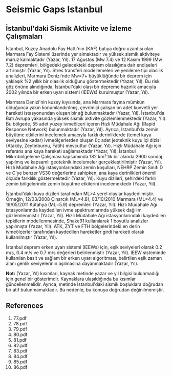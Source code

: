 # Seismic Gaps Istanbul

## İstanbul'daki Sismik Aktivite ve İzleme Çalışmaları

İstanbul, Kuzey Anadolu Fay Hattı'nın (KAF) batıya doğru uzantısı olan Marmara Fay Sistemi üzerinde yer almaktadır ve yüksek sismik aktiviteye maruz kalmaktadır (Yazar, Yıl). 17 Ağustos (Mw 7.4) ve 12 Kasım 1999 (Mw 7.2) depremleri, bölgedeki gelecekteki deprem olasılığına dair endişeleri artırmıştır (Yazar, Yıl). Stres transferi modellemeleri ve yenileme tipi olasılık analizleri, Marmara Denizi'nde Mw=7+ büyüklüğünde bir deprem için yaklaşık %2 yıllık bir olasılık olduğunu göstermektedir (Yazar, Yıl). Bu risk göz önüne alındığında, İstanbul'daki olası bir depreme hazırlık amacıyla 2002 yılında bir erken uyarı sistemi (IEEWs) kurulmuştur (Yazar, Yıl).

Marmara Denizi'nin kuzey kıyısında, ana Marmara fayına mümkün olduğunca yakın konumlandırılmış, çevrimiçi çalışan on adet kuvvetli yer hareketi istasyonundan oluşan bir ağ bulunmaktadır (Yazar, Yıl). İstanbul'da Batı Avrupa yakasında yüksek sismik aktivite gözlemlenmektedir (Yazar, Yıl). Bu bölgede, 55 adet yüzey ivmeölçeri içeren Hızlı Müdahale Ağı (Rapid Response Network) bulunmaktadır (Yazar, Yıl). Ayrıca, İstanbul'da zemin büyütme etkilerini incelemek amacıyla farklı derinliklerde (temel kaya seviyesine kadar) ivmeölçerlerden oluşan üç adet jeoteknik kuyu içi dizisi (Ataköy, Zeytinburnu, Fatih) mevcuttur (Yazar, Yıl). Hızlı Müdahale Ağı için referans ana kaya hareketi sağlamaktadır (Yazar, Yıl). İstanbul Mikrobölgeleme Çalışması kapsamında 182 km²'lik bir alanda 2900 sondaj yapılmış ve kapsamlı geoteknik incelemeler gerçekleştirilmiştir (Yazar, Yıl). Hızlı Müdahale Ağı istasyonlarındaki zemin koşulları, NEHRP Zemin Sınıfı D ve C'ye benzer VS30 değerlerine sahipken, ana kaya derinlikleri önemli ölçüde farklılık göstermektedir (Yazar, Yıl). Kuyu dizileri, şehirdeki farklı zemin bölgelerinde zemin büyütme etkilerini incelemektedir (Yazar, Yıl).

İstanbul'daki kuyu dizileri tarafından ML>4 yerel olaylar kaydedilmiştir. Örneğin, 12/03/2008 Çınarcık (ML=4.8), 03/10/2010 Marmara (ML=4.4) ve 19/05/2011 Kütahya (ML=5.9) depremleri (Yazar, Yıl). Hızlı Müdahale Ağı istasyonlarında kaydedilen ivme spektrumlarında yüksek dağılım gözlemlenmiştir (Yazar, Yıl). Hızlı Müdahale Ağı istasyonlarındaki kaydedilen tepkilerin modellenmesinde, Shake91 kullanılarak 1 boyutlu analizler yapılmıştır (Yazar, Yıl). ATK, ZYT ve FTH bölgelerindeki en derin ivmeölçerler tarafından kaydedilen hareketler girdi hareketi olarak kullanılmıştır (Yazar, Yıl).

İstanbul deprem erken uyarı sistemi (IEEWs) için, eşik seviyeleri olarak 0.2 m/s, 0.4 m/s ve 0.7 m/s değerleri belirlenmiştir (Yazar, Yıl). IEEW sisteminde kullanılan basit ve sağlam bir erken uyarı algoritması, belirtilen eşik zaman alanı genlik seviyelerinin aşılmasına dayanmaktadır (Yazar, Yıl).

**Not:** (Yazar, Yıl) kısımları, kaynak metinde yazar ve yıl bilgisi bulunmadığı için genel bir gösterimdir. Kaynaklara ulaşıldığında bu kısımlar güncellenmelidir. Ayrıca, metinde İstanbul'daki sismik boşluklara doğrudan bir atıf bulunmamaktadır. Bu nedenle, bu konuya doğrudan değinilmemiştir.


## References

1. 77.pdf
2. 78.pdf
3. 79.pdf
4. 80.pdf
5. 81.pdf
6. 82.pdf
7. 83.pdf
8. 84.pdf
9. 85.pdf
10. 86.pdf
